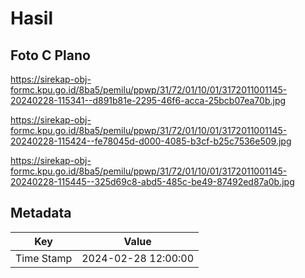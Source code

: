 # Hasil

## Foto C Plano

https://sirekap-obj-formc.kpu.go.id/8ba5/pemilu/ppwp/31/72/01/10/01/3172011001145-20240228-115341--d891b81e-2295-46f6-acca-25bcb07ea70b.jpg

https://sirekap-obj-formc.kpu.go.id/8ba5/pemilu/ppwp/31/72/01/10/01/3172011001145-20240228-115424--fe78045d-d000-4085-b3cf-b25c7536e509.jpg

https://sirekap-obj-formc.kpu.go.id/8ba5/pemilu/ppwp/31/72/01/10/01/3172011001145-20240228-115445--325d69c8-abd5-485c-be49-87492ed87a0b.jpg


## Metadata

| Key        | Value               |
| ---------- | ------------------- |
| Time Stamp | 2024-02-28 12:00:00 |



